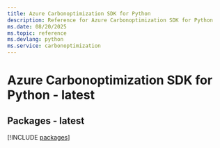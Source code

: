 ```yaml
---
title: Azure Carbonoptimization SDK for Python
description: Reference for Azure Carbonoptimization SDK for Python
ms.date: 08/20/2025
ms.topic: reference
ms.devlang: python
ms.service: carbonoptimization
---
```

# Azure Carbonoptimization SDK for Python - latest
## Packages - latest
[!INCLUDE [packages](carbonoptimization-index.md)]